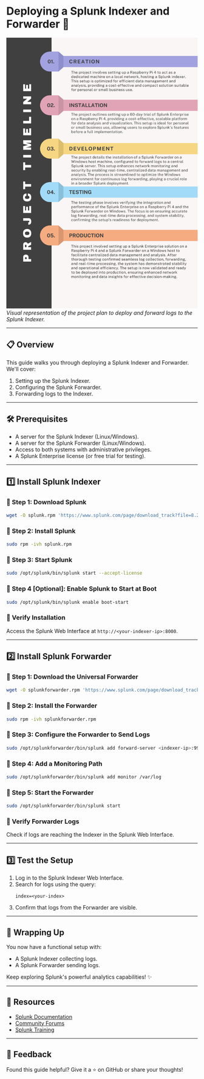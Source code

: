 # Deploying a Splunk Indexer and Forwarder 🚀

![Project Plan](Plan.jpg)  
*Visual representation of the project plan to deploy and forward logs to the Splunk Indexer.*

---

## 📋 Overview
This guide walks you through deploying a Splunk Indexer and Forwarder. We'll cover:

1. Setting up the Splunk Indexer.
2. Configuring the Splunk Forwarder.
3. Forwarding logs to the Indexer.

---

## 🛠️ Prerequisites

- A server for the Splunk Indexer (Linux/Windows).
- A server for the Splunk Forwarder (Linux/Windows).
- Access to both systems with administrative privileges.
- A Splunk Enterprise license (or free trial for testing).

---

## 1️⃣ Install Splunk Indexer

### 🔧 Step 1: Download Splunk
```bash
wget -O splunk.rpm 'https://www.splunk.com/page/download_track?file=8.2.3/linux/splunk-8.2.3.rpm'
```

### 🔧 Step 2: Install Splunk
```bash
sudo rpm -ivh splunk.rpm
```

### 🔧 Step 3: Start Splunk
```bash
sudo /opt/splunk/bin/splunk start --accept-license
```

### 🔧 Step 4 [Optional]: Enable Splunk to Start at Boot
```bash
sudo /opt/splunk/bin/splunk enable boot-start
```

### 🎉 Verify Installation
Access the Splunk Web Interface at `http://<your-indexer-ip>:8000`.

---

## 2️⃣ Install Splunk Forwarder

### 🔧 Step 1: Download the Universal Forwarder
```bash
wget -O splunkforwarder.rpm 'https://www.splunk.com/page/download_track?file=8.2.3/linux/splunkforwarder-8.2.3.rpm'
```

### 🔧 Step 2: Install the Forwarder
```bash
sudo rpm -ivh splunkforwarder.rpm
```

### 🔧 Step 3: Configure the Forwarder to Send Logs
```bash
sudo /opt/splunkforwarder/bin/splunk add forward-server <indexer-ip>:9997 -auth admin:changeme
```

### 🔧 Step 4: Add a Monitoring Path
```bash
sudo /opt/splunkforwarder/bin/splunk add monitor /var/log
```

### 🔧 Step 5: Start the Forwarder
```bash
sudo /opt/splunkforwarder/bin/splunk start
```

### 🎉 Verify Forwarder Logs
Check if logs are reaching the Indexer in the Splunk Web Interface.

---

## 3️⃣ Test the Setup

1. Log in to the Splunk Indexer Web Interface.
2. Search for logs using the query:
   ```spl
   index=<your-index>
   ```
3. Confirm that logs from the Forwarder are visible.

---

## 🤝 Wrapping Up
You now have a functional setup with:

- A Splunk Indexer collecting logs.
- A Splunk Forwarder sending logs.

Keep exploring Splunk's powerful analytics capabilities! ✨

---

## 📘 Resources
- [Splunk Documentation](https://docs.splunk.com)
- [Community Forums](https://community.splunk.com)
- [Splunk Training](https://www.splunk.com/en_us/training.html)

---

## 🌟 Feedback
Found this guide helpful? Give it a ⭐ on GitHub or share your thoughts!

